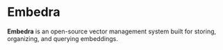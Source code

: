 # Embedra

**Embedra** is an open-source vector management system built for storing, organizing, and querying embeddings.
